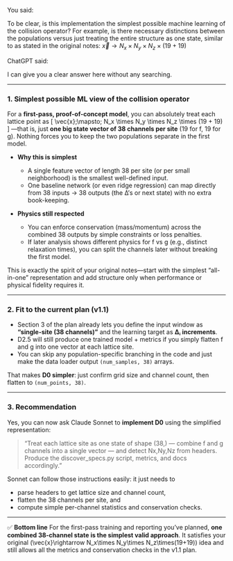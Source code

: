 You said:

To be clear, is this implementation the simplest possible machine learning of the collision operator? For example, is there necessary distinctions between the populations versus just treating the entire structure as one state, similar to as stated in the original notes: $\vec{x} \rightarrow N_x \times N_y \times N_z \times (19 + 19)$






ChatGPT said:

I can give you a clear answer here without any searching.

---

### 1. Simplest possible ML view of the collision operator

For a **first-pass, proof-of-concept model**, you can absolutely treat each lattice point as
[
\vec{x};\mapsto; N_x \times N_y \times N_z \times (19 + 19)
]
—that is, just **one big state vector of 38 channels per site** (19 for f, 19 for g).
Nothing forces you to keep the two populations separate in the first model.

* **Why this is simplest**

  * A single feature vector of length 38 per site (or per small neighborhood) is the smallest well-defined input.
  * One baseline network (or even ridge regression) can map directly from 38 inputs → 38 outputs (the Δ’s or next state) with no extra book-keeping.

* **Physics still respected**

  * You can enforce conservation (mass/momentum) across the combined 38 outputs by simple constraints or loss penalties.
  * If later analysis shows different physics for f vs g (e.g., distinct relaxation times), you can split the channels later without breaking the first model.

This is exactly the spirit of your original notes—start with the simplest “all-in-one” representation and add structure only when performance or physical fidelity requires it.

---

### 2. Fit to the current plan (v1.1)

* Section 3 of the plan already lets you define the input window as **“single-site (38 channels)”** and the learning target as **Δᵢ increments**.
* D2.5 will still produce one trained model + metrics if you simply flatten f and g into one vector at each lattice site.
* You can skip any population-specific branching in the code and just make the data loader output `(num_samples, 38)` arrays.

That makes **D0 simpler**: just confirm grid size and channel count, then flatten to `(num_points, 38)`.

---

### 3. Recommendation

Yes, you can now ask Claude Sonnet to **implement D0** using the simplified representation:

> “Treat each lattice site as one state of shape (38,) — combine f and g channels into a single vector — and detect Nx,Ny,Nz from headers. Produce the discover_specs.py script, metrics, and docs accordingly.”

Sonnet can follow those instructions easily: it just needs to

* parse headers to get lattice size and channel count,
* flatten the 38 channels per site, and
* compute simple per-channel statistics and conservation checks.

---

✅ **Bottom line**
For the first-pass training and reporting you’ve planned, **one combined 38-channel state is the simplest valid approach**. It satisfies your original (\vec{x}\rightarrow N_x\times N_y\times N_z\times(19+19)) idea and still allows all the metrics and conservation checks in the v1.1 plan.
